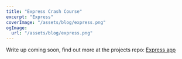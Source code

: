 ```yaml
---
title: "Express Crash Course"
excerpt: "Express"
coverImage: "/assets/blog/express.png"
ogImage:
  url: "/assets/blog/express.png"
---
```


Write up coming soon, find out more at the projects repo: [Express app](https://github.com/Vicskips/express-crash-course)
